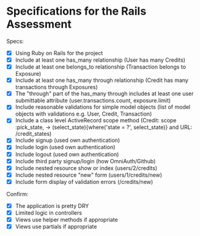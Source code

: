 # Specifications for the Rails Assessment

Specs:
- [x] Using Ruby on Rails for the project
- [x] Include at least one has_many relationship (User has many Credits)
- [x] Include at least one belongs_to relationship (Transaction belongs to Exposure)
- [x] Include at least one has_many through relationship (Credit has many transactions through Exposures)
- [x] The "through" part of the has_many through includes at least one user submittable attribute (user.transactions.count, exposure.limit)
- [x] Include reasonable validations for simple model objects (list of model objects with validations e.g. User, Credit, Transaction)
- [x] Include a class level ActiveRecord scope method (Credit: scope :pick_state, -> (select_state){where('state = ?', select_state)} and URL: /credit_states)
- [x] Include signup (used own authentication)
- [x] Include login (used own authentication)
- [x] Include logout (used own authentication)
- [x] Include third party signup/login (how OmniAuth/Github)
- [x] Include nested resource show or index (users/2/credits)
- [x] Include nested resource "new" form (users/1/credits/new)
- [x] Include form display of validation errors (/credits/new)

Confirm:
- [x] The application is pretty DRY
- [x] Limited logic in controllers
- [x] Views use helper methods if appropriate
- [x] Views use partials if appropriate
